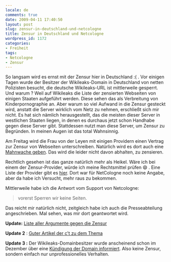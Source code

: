 ```yaml
---
locale: de
comments: true
date: 2009-04-11 17:40:50
layout: post
slug: zensur-in-deutschland-und-netcologne
title: Zensur in Deutschland und Netcologne
wordpress_id: 1172
categories:
- Freiheit
tags:
- Netcologne
- Zensur
---
```


So langsam wird es ernst mit der Zensur hier in Deutschland :( . Vor einigen
Tagen wurde der Besitzer der Wikileaks-Domain in Deutschland von netten
Polizisten besucht, die deutsche Wikileaks-URL ist mittlerweile gesperrt. Und
warum ? Weil auf Wikileaks die Liste der zensierten Webseiten von einigen
Staaten aufgeführt werden. Diese sehen das als Verbreitung von
Kinderpornographie an. Aber warum so viel Aufwand in die Zensur gesteckt wird,
anstatt die Server wirklich vom Netz zu nehmen, erschließt sich mir nicht. Es
hat sich nämlich herausgestellt, das die meisten dieser Server in westlichen
Staaten liegen, in denen es durchaus jetzt schon Handhabe gegen diese Server
gibt. Stattdessen nutzt man diese Server, um Zensur zu Begründen. In meinen
Augen ist das total Wahnsinnig.

Am Freitag wird die Frau von der Leyen mit einigen Providern einen Vertrag zur
Zensur von Webseiten unterschreiben. Natürlich wird es dort auch eine
[Mahnwache geben](http://netzpolitik.org/2009/mahnwache-am-freitag-keine-scheuklappen-fuers-netz/).
Das wird die leider nicht davon abhalten, zu zensieren.

Rechtlich gesehen ist das ganze natürlich mehr als Heikel. Wäre ich bei einem
der Zensur-Provider, würde ich meine Rechtsmittel prüfen :smile: . Eine Liste der
Provider gibt es [hier](http://zensurprovider.de/). Dort war für NetCologne
noch keine Angabe, aber da habe ich Versucht, mehr raus zu bekommen. 

Mittlerweile habe ich die Antwort vom Support von Netcologne:

> vorerst Sperren wir keine Seiten.

Das reicht mir natürlich nicht, zeitgleich habe ich auch die Presseabteilung
angeschrieben. Mal sehen, was mir dort geantwortet wird.

**Update:** [Liste aller Argumente gegen die Zensur](http://netzpolitik.org/2009/ct-widerlegt-argumente-fuer-internet-zensur/)

**Update 2** : [Guter Artikel der c't zu dem Thema](http://www.heise.de/ct/Die-Argumente-fuer-Kinderporno-Sperren-laufen-ins-Leere--/artikel/135867)

**Update 3 :** Der Wikileaks-Domainbesitzer wurde anscheinend schon im Dezember
über eine [Kündigung der Domain informiert](http://netzpolitik.org/2009/die-aufklaerung-was-war-mit-wikileaksde-los/).
Also keine Zensur, sondern einfach nur unprofessionelles Verhalten. 
